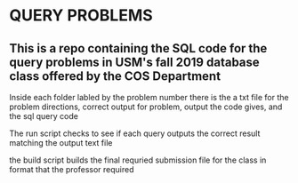 # QUERY PROBLEMS

## This is a repo containing the SQL code for the query problems in USM's fall 2019 database class offered by the COS Department ##


Inside each folder labled by the problem number there is the a txt file for the problem directions, correct output for problem, output the code gives, and the sql query code

The run script checks to see if each query outputs the correct result matching the output text file

the build script builds the final requried submission file for the class in format that the professor required
